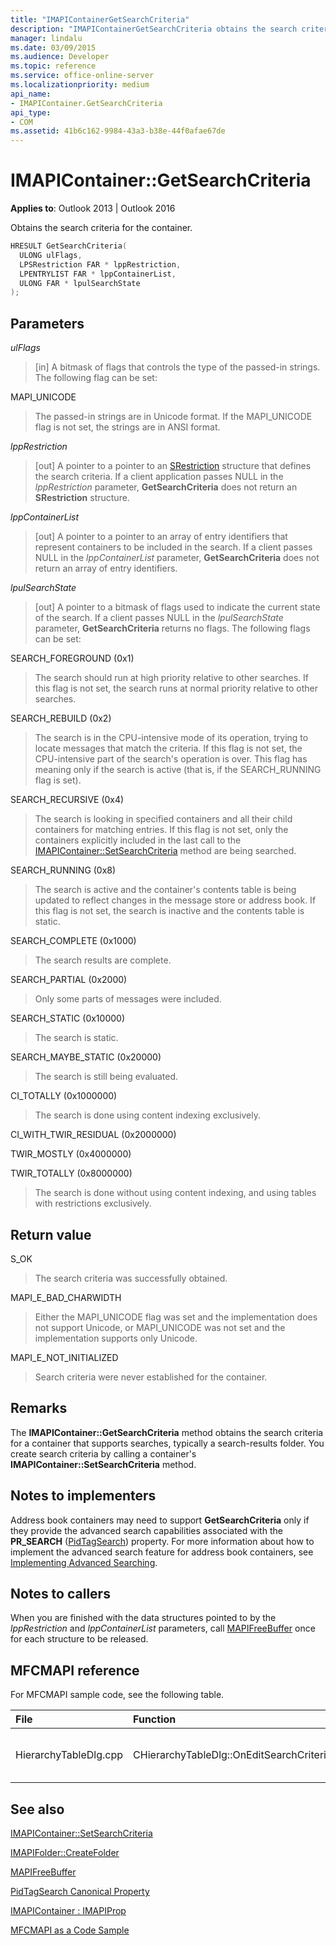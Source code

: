 ```yaml
---
title: "IMAPIContainerGetSearchCriteria"
description: "IMAPIContainerGetSearchCriteria obtains the search criteria for the container. This article describes its syntax, parameters, return value, and remarks."
manager: lindalu
ms.date: 03/09/2015
ms.audience: Developer
ms.topic: reference
ms.service: office-online-server
ms.localizationpriority: medium
api_name:
- IMAPIContainer.GetSearchCriteria
api_type:
- COM
ms.assetid: 41b6c162-9984-43a3-b38e-44f0afae67de
---
```


# IMAPIContainer::GetSearchCriteria

  
  
**Applies to**: Outlook 2013 | Outlook 2016 
  
Obtains the search criteria for the container.
  
```cpp
HRESULT GetSearchCriteria(
  ULONG ulFlags,
  LPSRestriction FAR * lppRestriction,
  LPENTRYLIST FAR * lppContainerList,
  ULONG FAR * lpulSearchState
);
```

## Parameters

 _ulFlags_
  
> [in] A bitmask of flags that controls the type of the passed-in strings. The following flag can be set:
    
MAPI_UNICODE 
  
> The passed-in strings are in Unicode format. If the MAPI_UNICODE flag is not set, the strings are in ANSI format.
    
 _lppRestriction_
  
> [out] A pointer to a pointer to an [SRestriction](srestriction.md) structure that defines the search criteria. If a client application passes NULL in the _lppRestriction_ parameter, **GetSearchCriteria** does not return an **SRestriction** structure. 
    
 _lppContainerList_
  
> [out] A pointer to a pointer to an array of entry identifiers that represent containers to be included in the search. If a client passes NULL in the _lppContainerList_ parameter, **GetSearchCriteria** does not return an array of entry identifiers. 
    
 _lpulSearchState_
  
> [out] A pointer to a bitmask of flags used to indicate the current state of the search. If a client passes NULL in the _lpulSearchState_ parameter, **GetSearchCriteria** returns no flags. The following flags can be set: 
    
SEARCH_FOREGROUND (0x1)
  
> The search should run at high priority relative to other searches. If this flag is not set, the search runs at normal priority relative to other searches.
    
SEARCH_REBUILD (0x2)
  
> The search is in the CPU-intensive mode of its operation, trying to locate messages that match the criteria. If this flag is not set, the CPU-intensive part of the search's operation is over. This flag has meaning only if the search is active (that is, if the SEARCH_RUNNING flag is set).
    
SEARCH_RECURSIVE (0x4)
  
> The search is looking in specified containers and all their child containers for matching entries. If this flag is not set, only the containers explicitly included in the last call to the [IMAPIContainer::SetSearchCriteria](imapicontainer-setsearchcriteria.md) method are being searched. 
    
SEARCH_RUNNING (0x8)
  
> The search is active and the container's contents table is being updated to reflect changes in the message store or address book. If this flag is not set, the search is inactive and the contents table is static.

SEARCH_COMPLETE (0x1000)

> The search results are complete.

SEARCH_PARTIAL (0x2000)

> Only some parts of messages were included.

SEARCH_STATIC (0x10000)

> The search is static.

SEARCH_MAYBE_STATIC (0x20000)

> The search is still being evaluated.

CI_TOTALLY (0x1000000)

> The search is done using content indexing exclusively.

CI_WITH_TWIR_RESIDUAL (0x2000000)

TWIR_MOSTLY (0x4000000)

TWIR_TOTALLY (0x8000000)

> The search is done without using content indexing, and using tables with restrictions exclusively.

## Return value

S_OK 
  
> The search criteria was successfully obtained.
    
MAPI_E_BAD_CHARWIDTH 
  
> Either the MAPI_UNICODE flag was set and the implementation does not support Unicode, or MAPI_UNICODE was not set and the implementation supports only Unicode.
    
MAPI_E_NOT_INITIALIZED 
  
> Search criteria were never established for the container.
    
## Remarks

The **IMAPIContainer::GetSearchCriteria** method obtains the search criteria for a container that supports searches, typically a search-results folder. You create search criteria by calling a container's **IMAPIContainer::SetSearchCriteria** method. 
  
## Notes to implementers

Address book containers may need to support **GetSearchCriteria** only if they provide the advanced search capabilities associated with the **PR_SEARCH** ([PidTagSearch](pidtagsearch-canonical-property.md)) property. For more information about how to implement the advanced search feature for address book containers, see [Implementing Advanced Searching](implementing-advanced-searching.md).
  
## Notes to callers

When you are finished with the data structures pointed to by the  _lppRestriction_ and  _lppContainerList_ parameters, call [MAPIFreeBuffer](mapifreebuffer.md) once for each structure to be released. 
  
## MFCMAPI reference

For MFCMAPI sample code, see the following table.
  
|**File**|**Function**|**Comment**|
|:-----|:-----|:-----|
|HierarchyTableDlg.cpp  <br/> |CHierarchyTableDlg::OnEditSearchCriteria  <br/> |MFCMAPI uses the **IMAPIContainer::GetSearchCriteria** method to obtain search criteria from a folder to display. |
   
## See also



[IMAPIContainer::SetSearchCriteria](imapicontainer-setsearchcriteria.md)
  
[IMAPIFolder::CreateFolder](imapifolder-createfolder.md)
  
[MAPIFreeBuffer](mapifreebuffer.md)
  
[PidTagSearch Canonical Property](pidtagsearch-canonical-property.md)
  
[IMAPIContainer : IMAPIProp](imapicontainerimapiprop.md)


[MFCMAPI as a Code Sample](mfcmapi-as-a-code-sample.md)

